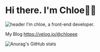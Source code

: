 # Hi there. I'm Chloe👩‍💻
![header](https://capsule-render.vercel.app/api?type=waving&color=auto&height=200&section=header&text=capsule%20render&fontSize=90)
I'm chloe, a front-end developer.



My Blog
https://velog.io/@chloeee

![Anurag's GitHub stats](https://github-readme-stats.vercel.app/api?username=bokim1004&theme=cobalt&show_icons=true)

